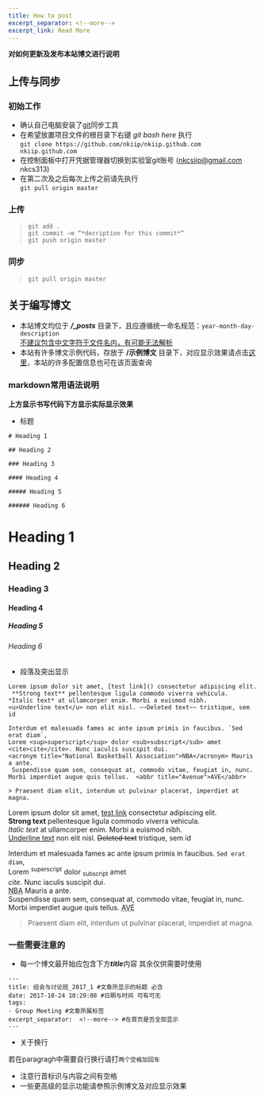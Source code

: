 ```yaml
---
title: How to post
excerpt_separator: <!--more-->
excerpt_link: Read More
---
```


**对如何更新及发布本站博文进行说明**

<!-- more -->

## 上传与同步

### 初始工作

- 确认自己电脑安装了[git](https://git-scm.com/downloads)同步工具
- 在希望放置项目文件的根目录下右键 *git bash here* 执行  
`git clone https://github.com/nkiip/nkiip.github.com nkiip.github.com`
- 在控制面板中打开凭据管理器切换到实验室git账号	(nkcsiip@gmail.com  nkcs313)
- 在第二次及之后每次上传之前请先执行  
`git pull origin master`

### 上传
> `git add . `  
> `git commit –m “*decription for this commit*”`  
> `git push origin master`

### 同步
> `git pull origin master`

## 关于编写博文

- 本站博文均位于 ***/_posts*** 目录下，且应遵循统一命名规范：`year-month-day-description`  
<u>不建议包含中文字符于文件名内，有可能无法解析</u>
- 本站有许多博文示例代码，存放于 **/示例博文** 目录下，对应显示效果请点击[这里](http://simpleyyt.com/jekyll-jacman/)，本站的许多配置信息也可在该页面查询

### markdown常用语法说明  

**上方显示书写代码下方显示实际显示效果**

- 标题

```
# Heading 1

## Heading 2

### Heading 3

#### Heading 4

##### Heading 5

###### Heading 6
```

# Heading 1

## Heading 2

### Heading 3

#### Heading 4

##### Heading 5

###### Heading 6


- 段落及突出显示
  
```
Lorem ipsum dolor sit amet, [test link]() consectetur adipiscing elit.  
 **Strong text** pellentesque ligula commodo viverra vehicula.   
*Italic text* at ullamcorper enim. Morbi a euismod nibh.   
<u>Underline text</u> non elit nisl. ~~Deleted text~~ tristique, sem id  

Interdum et malesuada fames ac ante ipsum primis in faucibus. `Sed erat diam`,  
Lorem <sup>superscript</sup> dolor <sub>subscript</sub> amet  
<cite>cite</cite>. Nunc iaculis suscipit dui.  
<acronym title="National Basketball Association">NBA</acronym> Mauris a ante.  
 Suspendisse quam sem, consequat at, commodo vitae, feugiat in, nunc. Morbi imperdiet augue quis tellus.  <abbr title="Avenue">AVE</abbr>  

> Praesent diam elit, interdum ut pulvinar placerat, imperdiet at magna.
```
Lorem ipsum dolor sit amet, [test link]() consectetur adipiscing elit.  
 **Strong text** pellentesque ligula commodo viverra vehicula.   
*Italic text* at ullamcorper enim. Morbi a euismod nibh.   
<u>Underline text</u> non elit nisl. ~~Deleted text~~ tristique, sem id  

Interdum et malesuada fames ac ante ipsum primis in faucibus. `Sed erat diam`,  
Lorem <sup>superscript</sup> dolor <sub>subscript</sub> amet  
<cite>cite</cite>. Nunc iaculis suscipit dui.  
<acronym title="National Basketball Association">NBA</acronym> Mauris a ante.  
 Suspendisse quam sem, consequat at, commodo vitae, feugiat in, nunc. Morbi imperdiet augue quis tellus.  <abbr title="Avenue">AVE</abbr>  

> Praesent diam elit, interdum ut pulvinar placerat, imperdiet at magna.

### 一些需要注意的

- 每一个博文最开始应包含下方***title***内容 其余仅供需要时使用

```
---
title: 组会与讨论班_2017_1 #文章所显示的标题 必含
date: 2017-10-24 10:29:08 #日期与时间 可有可无
tags:
- Group Meeting #文章所属标签
excerpt_separator:  <!--more--> #在首页是否全部显示
---
```

- 关于换行  

若在paragragh中需要自行换行请打`两个空格加回车`  

- 注意行首标识与内容之间有空格
- 一些更高级的显示功能请参照示例博文及对应显示效果



